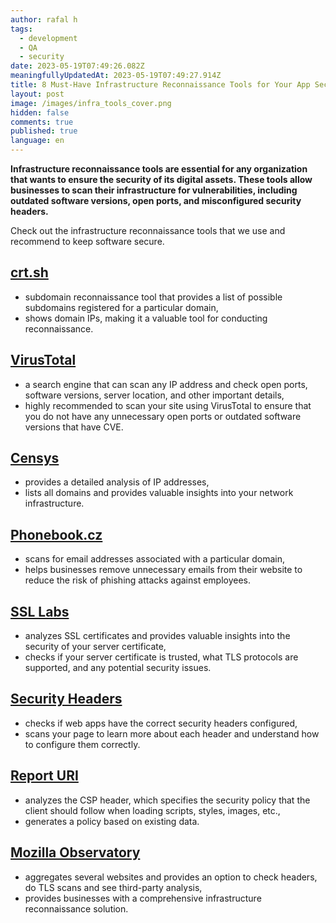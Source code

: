 ```yaml
---
author: rafal h
tags:
  - development
  - QA
  - security
date: 2023-05-19T07:49:26.082Z
meaningfullyUpdatedAt: 2023-05-19T07:49:27.914Z
title: 8 Must-Have Infrastructure Reconnaissance Tools for Your App Security
layout: post
image: /images/infra_tools_cover.png
hidden: false
comments: true
published: true
language: en
---
```

**Infrastructure reconnaissance tools are essential for any organization that wants to ensure the security of its digital assets. These tools allow businesses to scan their infrastructure for vulnerabilities, including outdated software versions, open ports, and misconfigured security headers.**

<EbookDynamic sectionTitle='Eager to discover (even) more security tools? ' ebookName='25-Tools-And-Extra-Tactics-For-App-Security-Ebook.pdf' ebookDescription='Get our free ebook now and discover what else you can use to protect your digital products.'  ebookImage='/images/cover_ebook_security.png' ebookAlt='ebook security cover' />

Check out the infrastructure reconnaissance tools that we use and recommend to keep software secure.

## [crt.sh](https://crt.sh)

* subdomain reconnaissance tool that provides a list of possible subdomains registered for a particular domain,
* shows domain IPs, making it a valuable tool for conducting reconnaissance.

## [VirusTotal](https://www.virustotal.com/gui/home/upload)

* a search engine that can scan any IP address and check open ports, software versions, server location, and other important details,
* highly recommended to scan your site using VirusTotal to ensure that you do not have any unnecessary open ports or outdated software versions that have CVE.

## [Censys](https://censys.io/)

* provides a detailed analysis of IP addresses,
* lists all domains and provides valuable insights into your network infrastructure.

## [Phonebook.cz](https://phonebook.cz/)

* scans for email addresses associated with a particular domain,
* helps businesses remove unnecessary emails from their website to reduce the risk of phishing attacks against employees.

## [SSL Labs](https://www.ssllabs.com/ssltest/)

* analyzes SSL certificates and provides valuable insights into the security of your server certificate,
* checks if your server certificate is trusted, what TLS protocols are supported, and any potential security issues.

## [Security Headers](https://securityheaders.com/)

* checks if web apps have the correct security headers configured,
* scans your page to learn more about each header and understand how to configure them correctly.

## [Report URI](https://report-uri.com/)

* analyzes the CSP header, which specifies the security policy that the client should follow when loading scripts, styles, images, etc.,
* generates a policy based on existing data.

## [Mozilla Observatory](https://observatory.mozilla.org/)

* aggregates several websites and provides an option to check headers, do TLS scans and see third-party analysis,
* provides businesses with a comprehensive infrastructure reconnaissance solution.

<EbookDynamic sectionTitle='That’s not all!' ebookName='25-Tools-And-Extra-Tactics-For-App-Security-Ebook.pdf' ebookDescription='Expand your security toolkit by downloading our free ebook today. You will find plenty of useful tools to keep your data safe.'    ebookImage='/images/cover_ebook_security.png' ebookAlt='ebook security cover' />

